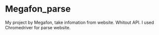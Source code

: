 # Megafon_parse
My project by Megafon, take infomation from website. Whitout API. I used Chromedriver for parse website.
